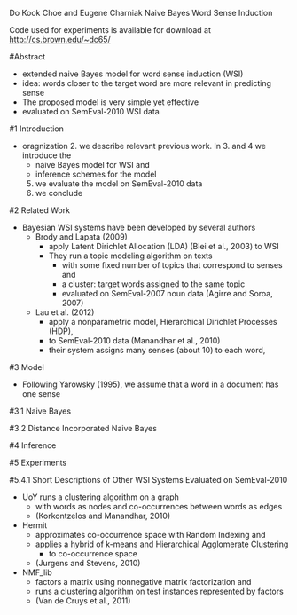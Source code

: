 Do Kook Choe and Eugene Charniak
Naive Bayes Word Sense Induction

Code used for experiments is available for download at
http://cs.brown.edu/~dc65/

#Abstract

* extended naive Bayes model for word sense induction (WSI)
* idea: words closer to the target word are more relevant in predicting sense
* The proposed model is very simple yet effective
* evaluated on SemEval-2010 WSI data

#1 Introduction

* oragnization
  2. we describe relevant previous work. In
  3. and 4 we introduce the
    * naive Bayes model for WSI and
    * inference schemes for the model
  5. we evaluate the model on SemEval-2010 data
  6. we conclude

#2 Related Work

* Bayesian WSI systems have been developed by several authors
  * Brody and Lapata (2009)
    * apply Latent Dirichlet Allocation (LDA) (Blei et al., 2003) to WSI
    * They run a topic modeling algorithm on texts
      * with some fixed number of topics that correspond to senses and
      * a cluster: target words assigned to the same topic
      * evaluated on SemEval-2007 noun data (Agirre and Soroa, 2007)
  * Lau et al. (2012)
    * apply a nonparametric model, Hierarchical Dirichlet Processes (HDP),
    * to SemEval-2010 data (Manandhar et al., 2010)
    * their system assigns many senses (about 10) to each word,

#3 Model

* Following Yarowsky (1995), we assume that a word in a document has one sense

#3.1 Naive Bayes

#3.2 Distance Incorporated Naive Bayes

#4 Inference

#5 Experiments

#5.4.1 Short Descriptions of Other WSI Systems Evaluated on SemEval-2010

* UoY runs a clustering algorithm on a graph
  * with words as nodes and co-occurrences between words as edges
  * (Korkontzelos and Manandhar, 2010)
* Hermit
  * approximates co-occurrence space with Random Indexing and
  * applies a hybrid of k-means and Hierarchical Agglomerate Clustering
    * to co-occurrence space
  * (Jurgens and Stevens, 2010)
* NMF_lib
  * factors a matrix using nonnegative matrix factorization and
  * runs a clustering algorithm on test instances represented by factors
  * (Van de Cruys et al., 2011)
